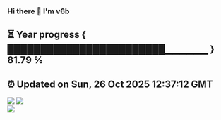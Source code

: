 ### Hi there 👋  I'm v6b  
⏳ Year progress { ████████████████████████▁▁▁▁▁▁ } 81.79 %
---
⏰ Updated on Sun, 26 Oct 2025 12:37:12 GMT
---
![](https://github-readme-stats.vercel.app/api?username=v6b&bg_color=30,e96443,904e95&title_color=fff&text_color=fff&layout=compact)
![](https://github-readme-stats.vercel.app/api/top-langs/?username=v6b&layout=compact&bg_color=30,e96443,904e95&title_color=fff&text_color=fff)  
![](https://gcore.jsdelivr.net/gh/v6b/v6b@main/assets/github-contribution-grid-snake.svg)

